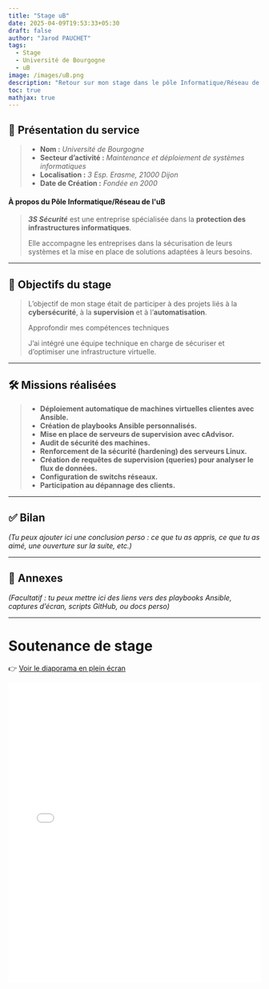 ```yaml
---
title: "Stage uB"
date: 2025-04-09T19:53:33+05:30
draft: false
author: "Jarod PAUCHET"
tags:
  - Stage
  - Université de Bourgogne
  - uB
image: /images/uB.png
description: "Retour sur mon stage dans le pôle Informatique/Réseau de l'université de Bourgogne"
toc: true
mathjax: true
---
```


## 🏢 Présentation du service

> - **Nom :** *Université de Bourgogne*
> - **Secteur d’activité :** *Maintenance et déploiement de systèmes informatiques*
> - **Localisation :** *3 Esp. Erasme, 21000 Dijon*
> - **Date de Création :** *Fondée en 2000*

#### À propos du Pôle Informatique/Réseau de l'uB

>  ***3S Sécurité*** est une entreprise spécialisée dans la **protection des infrastructures informatiques**. 
>  
>  Elle accompagne les entreprises dans la sécurisation de leurs systèmes et la mise en place de solutions adaptées à leurs besoins.

---

## 🎯 Objectifs du stage

> L’objectif de mon stage était de participer à des projets liés à la **cybersécurité**, à la **supervision** et à l’**automatisation**.
>
> Approfondir mes compétences techniques  
>
>  J’ai intégré une équipe technique en charge de sécuriser et d’optimiser une infrastructure virtuelle.

---

## 🛠️ Missions réalisées

> - **Déploiement automatique de machines virtuelles clientes avec Ansible.**
> - **Création de playbooks Ansible personnalisés.**
> - **Mise en place de serveurs de supervision avec cAdvisor.**
> - **Audit de sécurité des machines.**
> - **Renforcement de la sécurité (hardening) des serveurs Linux.**
> - **Création de requêtes de supervision (queries) pour analyser le flux de données.**
> - **Configuration de switchs réseaux.**
> - **Participation au dépannage des clients.**

---


## ✅ Bilan

_(Tu peux ajouter ici une conclusion perso : ce que tu as appris, ce que tu as aimé, une ouverture sur la suite, etc.)_

---

## 🔗 Annexes

_(Facultatif : tu peux mettre ici des liens vers des playbooks Ansible, captures d’écran, scripts GitHub, ou docs perso)_


---

# Soutenance de stage

👉 [Voir le diaporama en plein écran](/slides/Soutenance-3S.html)

<iframe src="/slides/Soutenance-3S.html" width="100%" height="600px" style="border:none;"></iframe>
